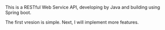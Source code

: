 
This is a RESTful Web Service API, developing by Java and building using Spring boot.

The first vresion is simple. Next, I will implement more features.
